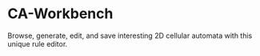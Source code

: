 # CA-Workbench
 Browse, generate, edit, and save interesting 2D cellular automata with this unique rule editor.
